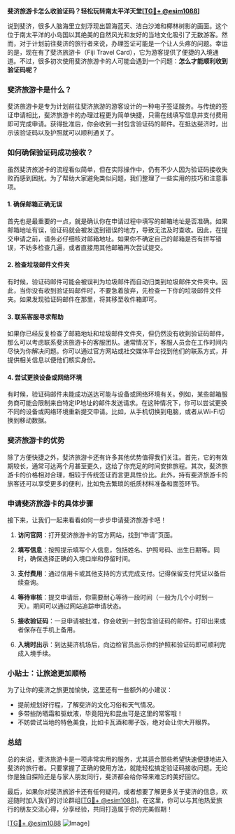 **斐济旅游卡怎么收验证码？轻松玩转南太平洋天堂[[TG💪+ @esim1088](https://t.me/s/esim1088)]**

说到斐济，很多人脑海里立刻浮现出碧海蓝天、洁白沙滩和椰林树影的画面。这个位于南太平洋的小岛国以其绝美的自然风光和友好的当地文化吸引了无数游客。然而，对于计划前往斐济的旅行者来说，办理签证可能是一个让人头疼的问题。幸运的是，现在有了斐济旅游卡（Fiji Travel Card），它为游客提供了便捷的入境通道。不过，很多初次使用斐济旅游卡的人可能会遇到一个问题：**怎么才能顺利收到验证码呢？**

### 斐济旅游卡是什么？

斐济旅游卡是专为计划前往斐济旅游的游客设计的一种电子签证服务。与传统的签证申请相比，斐济旅游卡的办理过程更为简单快捷，只需在线填写信息并支付费用即可完成申请。获得批准后，你会收到一封包含验证码的邮件。在抵达斐济时，出示该验证码以及护照就可以顺利通关了。

### 如何确保验证码成功接收？

虽然斐济旅游卡的流程看似简单，但在实际操作中，仍有不少人因为验证码接收失败而感到困扰。为了帮助大家避免类似问题，我们整理了一些实用的技巧和注意事项。

#### 1. 确保邮箱正确无误

首先也是最重要的一点，就是确认你在申请过程中填写的邮箱地址是否准确。如果邮箱地址有误，验证码就会被发送到错误的地方，导致无法及时查收。因此，在提交申请之前，请务必仔细核对邮箱地址。如果你不确定自己的邮箱是否有拼写错误，不妨多检查几遍，或者直接用其他邮箱再次尝试提交。

#### 2. 检查垃圾邮件文件夹

有时候，验证码邮件可能会被误判为垃圾邮件而自动归类到垃圾邮件文件夹中。因此，当你没有收到验证码邮件时，不要急着放弃，先检查一下你的垃圾邮件文件夹。如果发现验证码邮件在那里，将其移至收件箱即可。

#### 3. 联系客服寻求帮助

如果你已经反复检查了邮箱地址和垃圾邮件文件夹，但仍然没有收到验证码邮件，那么可以考虑联系斐济旅游卡的客服团队。通常情况下，客服人员会在工作时间内尽快为你解决问题。你可以通过官方网站或社交媒体平台找到他们的联系方式，并提供相关信息以便他们核实身份。

#### 4. 尝试更换设备或网络环境

有时候，验证码邮件未能成功送达可能与设备或网络环境有关。例如，某些邮箱服务商可能会限制来自特定IP地址的邮件发送请求。在这种情况下，你可以尝试更换不同的设备或网络环境重新提交申请。比如，从手机切换到电脑，或者从Wi-Fi切换到移动数据。

### 斐济旅游卡的优势

除了方便快捷之外，斐济旅游卡还有许多其他优势值得我们关注。首先，它的有效期较长，通常可达两个月甚至更久，这给了你充足的时间安排旅程。其次，斐济旅游卡的价格相对合理，相较于传统签证而言更具性价比。此外，持有斐济旅游卡的旅客还可以享受更多的便利，比如免去繁琐的纸质材料准备和面签环节。

### 申请斐济旅游卡的具体步骤

接下来，让我们一起来看看如何一步步申请斐济旅游卡吧！

1. **访问官网**：打开斐济旅游卡的官方网站，找到“申请”页面。
   
2. **填写信息**：按照提示填写个人信息，包括姓名、护照号码、出生日期等。同时，确保选择正确的入境口岸和停留时间。

3. **支付费用**：通过信用卡或其他支持的方式完成支付。记得保留支付凭证以备后续查询。

4. **等待审核**：提交申请后，你需要耐心等待一段时间（一般为几个小时到一天）。期间可以通过网站追踪申请状态。

5. **接收验证码**：一旦申请被批准，你会收到一封包含验证码的邮件。打印出来或者保存在手机上备用。

6. **入境时出示**：到达斐济机场后，向边检官员出示你的护照和验证码即可顺利完成入境手续。

### 小贴士：让旅途更加顺畅

为了让你的斐济之旅更加愉快，这里还有一些额外的小建议：

- 提前规划好行程，了解斐济的文化习俗和天气情况。
- 多带些防晒霜和驱蚊液，毕竟阳光和昆虫可是这里的常客哦！
- 不妨尝试当地的特色美食，比如卡瓦酒和椰子饭，绝对会让你大开眼界。

### 总结

总的来说，斐济旅游卡是一项非常实用的服务，尤其适合那些希望快速便捷地进入斐济的旅行者。只要掌握了正确的使用方法，就能轻松搞定验证码接收问题。无论你是独自探险还是与家人朋友同行，斐济都会给你带来难忘的美好回忆。

最后，如果你对斐济旅游卡还有任何疑问，或者想要了解更多关于斐济的信息，欢迎随时加入我们的讨论群组[[TG💪+ @esim1088](https://t.me/s/esim1088)]。在这里，你可以与其他热爱旅行的朋友交流心得，分享经验，共同打造属于你的完美假期！

[[TG💪+ @esim1088](https://t.me/s/esim1088) ![Image](https://i.postimg.cc/4NQfJmqS/Snipaste-2025-05-13-00-14-12.png)]